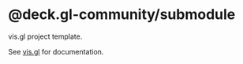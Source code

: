 # @deck.gl-community/submodule

vis.gl project template.

See [vis.gl](http://vis.gl) for documentation.
